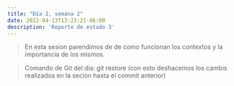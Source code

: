 ```yaml
---
title: "Día 2, semana 2"
date: 2022-04-13T13:23:21-06:00
description: 'Reporte de estado 3'
---
```


> En esta sesion parendimos de de como funcionan los contextos y la importancia de los mismos.

> Comando de Git del dia: git restore (con esto deshacemos los cambis realizados en la secion hasta el commit anterior)
